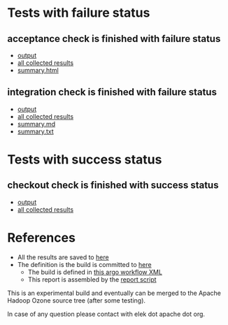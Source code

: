 # Tests with failure status

## acceptance check is finished with failure status

   * [output](https://raw.githubusercontent.com/elek/ozone-ci-03/master/pr/pr-hdds-2519-qs5v5/acceptance/output.log)
   * [all collected results](https://github.com/elek/ozone-ci-03/tree/master/pr/pr-hdds-2519-qs5v5/acceptance)
   * [summary.html](https://elek.github.io/ozone-ci-03/pr/pr-hdds-2519-qs5v5/acceptance/summary.html)


## integration check is finished with failure status

   * [output](https://raw.githubusercontent.com/elek/ozone-ci-03/master/pr/pr-hdds-2519-qs5v5/integration/output.log)
   * [all collected results](https://github.com/elek/ozone-ci-03/tree/master/pr/pr-hdds-2519-qs5v5/integration)
   * [summary.md](https://github.com/elek/ozone-ci-03/tree/master/pr/pr-hdds-2519-qs5v5/integration/summary.md)
   * [summary.txt](https://github.com/elek/ozone-ci-03/tree/master/pr/pr-hdds-2519-qs5v5/integration/summary.txt)



# Tests with success status

## checkout check is finished with success status

   * [output](https://raw.githubusercontent.com/elek/ozone-ci-03/master/pr/pr-hdds-2519-qs5v5/checkout/output.log)
   * [all collected results](https://github.com/elek/ozone-ci-03/tree/master/pr/pr-hdds-2519-qs5v5/checkout)




# References

 * All the results are saved to [here](https://github.com/elek/ozone-ci-03/tree/master/pr/pr-hdds-2519-qs5v5/)
 * The definition is the build is committed to [here](https://github.com/elek/argo-ozone)
    * The build is defined in [this argo workflow XML](https://github.com/elek/argo-ozone/blob/master/ozone-build.yaml)
    * This report is assembled by the [report script](https://github.com/elek/argo-ozone/blob/master/scripts/report.sh)

This is an experimental build and eventually can be merged to the Apache Hadoop Ozone source tree (after some testing).

In case of any question please contact with elek dot apache dot org.
